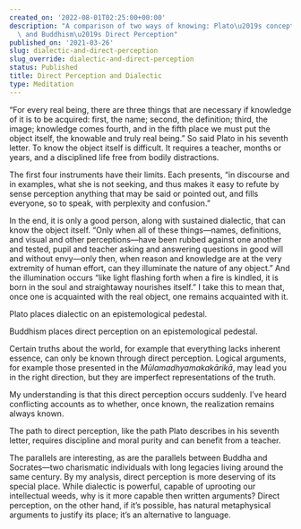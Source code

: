 ```yaml
---
created_on: '2022-08-01T02:25:00+00:00'
description: "A comparison of two ways of knowing: Plato\u2019s conception of Dialectic\
  \ and Buddhism\u2019s Direct Perception"
published_on: '2021-03-26'
slug: dialectic-and-direct-perception
slug_override: dialectic-and-direct-perception
status: Published
title: Direct Perception and Dialectic
type: Meditation
---
```

“For every real being, there are three things that are necessary if knowledge of it is to be acquired: first, the name; second, the definition; third, the image; knowledge comes fourth, and in the fifth place we must put the object itself, the knowable and truly real being.” So said Plato in his seventh letter. To know the object itself is difficult. It requires a teacher, months or years, and a disciplined life free from bodily distractions.

The first four instruments have their limits. Each presents, “in discourse and in examples, what she is not seeking, and thus makes it easy to refute by sense perception anything that may be said or pointed out, and fills everyone, so to speak, with perplexity and confusion.”

In the end, it is only a good person, along with sustained dialectic, that can know the object itself. “Only when all of these things—names, definitions, and visual and other perceptions—have been rubbed against one another and tested, pupil and teacher asking and answering questions in good will and without envy—only then, when reason and knowledge are at the very extremity of human effort, can they illuminate the nature of any object.” And the illumination occurs “like light flashing forth when a fire is kindled, it is born in the soul and straightaway nourishes itself.” I take this to mean that, once one is acquainted with the real object, one remains acquainted with it.

Plato places dialectic on an epistemological pedestal.

Buddhism places direct perception on an epistemological pedestal.

Certain truths about the world, for example that everything lacks inherent essence, can only be known through direct perception. Logical arguments, for example those presented in the *Mūlamadhyamakakārikā*, may lead you in the right direction, but they are imperfect representations of the truth.

My understanding is that this direct perception occurs suddenly. I’ve heard conflicting accounts as to whether, once known, the realization remains always known.

The path to direct perception, like the path Plato describes in his seventh letter, requires discipline and moral purity and can benefit from a teacher.

The parallels are interesting, as are the parallels between Buddha and Socrates—two charismatic individuals with long legacies living around the same century. By my analysis, direct perception is more deserving of its special place. While dialectic is powerful, capable of uprooting our intellectual weeds, why is it more capable then written arguments? Direct perception, on the other hand, if it’s possible, has natural metaphysical arguments to justify its place; it’s an alternative to language.
